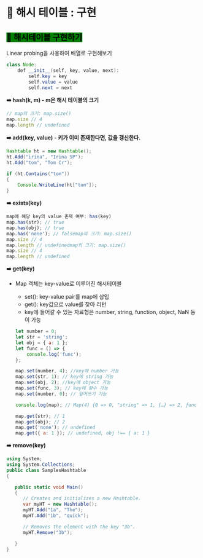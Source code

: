 # 🐢 해시 테이블 : 구현

## <mark style="background-color:green;">**🫧 해시테이블 구현하기**</mark>

Linear probing을 사용하여 배열로 구현해보기

```java
class Node:
    def __init__(self, key, value, next):
        self.key = key
        self.value = value
        self.next = next
```

**➡️ hash(k, m) - m은 해시 테이블의 크기**

```jsx
// map의 크기: map.size()
map.size // 4
map.length // undefined
```

**➡️ add(key, value) - 키가 이미 존재한다면, 값을 갱신한다.**

```java
Hashtable ht = new Hashtable();
ht.Add("irina", "Irina SP");
ht.Add("tom", "Tom Cr");

if (ht.Contains("tom"))
{
    Console.WriteLine(ht["tom"]);
}
```

**➡️ exists(key)**

```jsx
map에 해당 key의 value 존재 여부: has(key)
map.has(str); // true
map.has(obj); // true
map.has('none'); // falsemap의 크기: map.size()
map.size // 4
map.length // undefinedmap의 크기: map.size()
map.size // 4
map.length // undefined
```

**➡️ get(key)**

*   Map 객체는 key-value로 이루어진 해시테이블

    * set(): key-value pair를 map에 삽입
    * get(): key값으로 value를 찾아 리턴
    * key에 들어갈 수 있는 자료형은 number, string, function, object, NaN 등이 가능

    ```jsx
    let number = 0;
    let str = 'string';
    let obj = { a: 1 };
    let func = () => {
        console.log('func');
    };

    map.set(number, 4); //key에 number 가능
    map.set(str, 1); // key에 string 가능
    map.set(obj, 2); //key에 object 가능
    map.set(func, 3); // key에 함수 가능
    map.set(number, 0); // 덮어쓰기 가능

    console.log(map); // Map(4) {0 => 0, "string" => 1, {…} => 2, ƒunc => 3}

    map.get(str); // 1
    map.get(obj); // 2
    map.get('none'); // undefined  
    map.get({ a: 1 }); // undefined, obj !== { a: 1 }
    ```

**➡️ remove(key)**

```csharp
using System;
using System.Collections;
public class SamplesHashtable
{

   public static void Main()
   {
      // Creates and initializes a new Hashtable.
      var myHT = new Hashtable();
      myHT.Add("1a", "The");
      myHT.Add("1b", "quick");

      // Removes the element with the key "3b".
      myHT.Remove("3b");

   }
}
```
